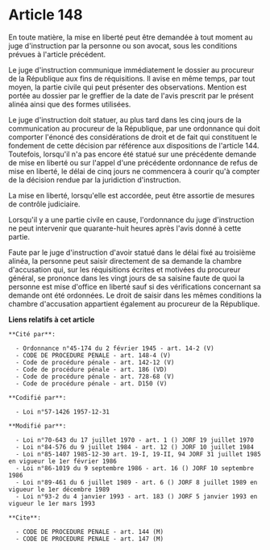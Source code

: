 # Article 148

En toute matière, la mise en liberté peut être demandée à tout moment au juge d'instruction par la personne ou son avocat,
sous les conditions prévues à l'article précédent.

Le juge d'instruction communique immédiatement le dossier au procureur de la République aux fins de réquisitions. Il avise en
même temps, par tout moyen, la partie civile qui peut présenter des observations. Mention est portée au dossier par le
greffier de la date de l'avis prescrit par le présent alinéa ainsi que des formes utilisées.

Le juge d'instruction doit statuer, au plus tard dans les cinq jours de la communication au procureur de la République, par
une ordonnance qui doit comporter l'énoncé des considérations de droit et de fait qui constituent le fondement de cette
décision par référence aux dispositions de l'article 144. Toutefois, lorsqu'il n'a pas encore été statué sur une précédente
demande de mise en liberté ou sur l'appel d'une précédente ordonnance de refus de mise en liberté, le délai de cinq jours ne
commencera à courir qu'à compter de la décision rendue par la juridiction d'instruction.

La mise en liberté, lorsqu'elle est accordée, peut être assortie de mesures de contrôle judiciaire.

Lorsqu'il y a une partie civile en cause, l'ordonnance du juge d'instruction ne peut intervenir que quarante-huit heures
après l'avis donné à cette partie.

Faute par le juge d'instruction d'avoir statué dans le délai fixé au troisième alinéa, la personne peut saisir directement de
sa demande la chambre d'accusation qui, sur les réquisitions écrites et motivées du procureur général, se prononce dans les
vingt jours de sa saisine faute de quoi la personne est mise d'office en liberté sauf si des vérifications concernant sa
demande ont été ordonnées. Le droit de saisir dans les mêmes conditions la chambre d'accusation appartient également au
procureur de la République.

**Liens relatifs à cet article**

	**Cité par**:

	  - Ordonnance n°45-174 du 2 février 1945 - art. 14-2 (V)
	  - CODE DE PROCEDURE PENALE - art. 148-4 (V)
	  - Code de procédure pénale - art. 142-12 (V)
	  - Code de procédure pénale - art. 186 (VD)
	  - Code de procédure pénale - art. 728-68 (V)
	  - Code de procédure pénale - art. D150 (V)

	**Codifié par**:

	  - Loi n°57-1426 1957-12-31

	**Modifié par**:

	  - Loi n°70-643 du 17 juillet 1970 - art. 1 () JORF 19 juillet 1970
	  - Loi n°84-576 du 9 juillet 1984 - art. 12 () JORF 10 juillet 1984
	  - Loi n°85-1407 1985-12-30 art. 19-I, 19-II, 94 JORF 31 juillet 1985 en vigueur le 1er février 1986
	  - Loi n°86-1019 du 9 septembre 1986 - art. 16 () JORF 10 septembre 1986
	  - Loi n°89-461 du 6 juillet 1989 - art. 6 () JORF 8 juillet 1989 en vigueur le 1er décembre 1989
	  - Loi n°93-2 du 4 janvier 1993 - art. 183 () JORF 5 janvier 1993 en vigueur le 1er mars 1993

	**Cite**:

	  - CODE DE PROCEDURE PENALE - art. 144 (M)
	  - CODE DE PROCEDURE PENALE - art. 147 (M)
